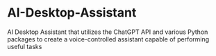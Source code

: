# AI-Desktop-Assistant
AI Desktop Assistant that utilizes the ChatGPT API and various Python packages to create a voice-controlled assistant capable of performing useful tasks
